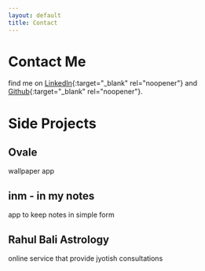 ```yaml
---
layout: default
title: Contact
---
```


# Contact Me
find me on [LinkedIn](https://linkedin.com/in/rahulbali2){:target="_blank" rel="noopener"} and [Github](https://github.com/snapfast){:target="_blank" rel="noopener"}.

# Side Projects

## Ovale
wallpaper app

## inm - in my notes
app to keep notes in simple form

## Rahul Bali Astrology
online service that provide jyotish consultations
